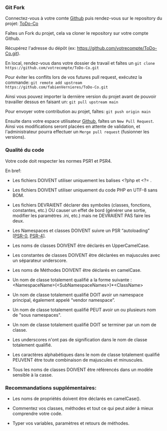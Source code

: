 ### Git Fork

Connectez-vous à votre comte [Github](https://github.com/) puis rendez-vous sur le repository du projet: [ToDo-Co](https://github.com/fabienVernieres/ToDo-Co)

Faîtes un Fork du projet, cela va cloner le repository sur votre compte Github.

Récupérez l'adresse du dépôt (ex: https://github.com/votrecompte/ToDo-Co.git).

En local, rendez-vous dans votre dossier de travail et faîtes un `git clone https://github.com/votrecompte/ToDo-Co.git`

Pour éviter les conflits lors de vos futures pull request, exécutez la commande:
`git remote add upstream https://github.com/fabienVernieres/ToDo-Co.git`

Ainsi vous pouvez importer la dernière version du projet avant de pouvoir travailler dessus en faisant un:
`git pull upstream main`

Pour envoyer votre contribution au projet, faîtes:
`git push origin main`

Ensuite dans votre espace utilisateur [Github](https://github.com), faîtes un `New Pull Request`. Ainsi vos modifications seront placées en attente de validation, et l'administrateur pourra effectuer un `Merge pull request` (fusionner les versions).

### Qualité du code

Votre code doit respecter les normes PSR1 et PSR4.

En bref:

- Les fichiers DOIVENT utiliser uniquement les balises <?php et <?= .

- Les fichiers DOIVENT utiliser uniquement du code PHP en UTF-8 sans BOM.

- Les fichiers DEVRAIENT déclarer des symboles (classes, fonctions, constantes, etc.) OU causer un effet de bord (générer une sortie, modifier les paramètres .ini, etc.) mais ne DEVRAIENT PAS faire les deux.

- Les Namespaces et classes DOIVENT suivre un PSR “autoloading” [[PSR-0](https://github.com/php-fig/fig-standards/blob/master/accepted/PSR-0.md), [PSR-4](https://github.com/php-fig/fig-standards/blob/master/accepted/PSR-4-autoloader.md)].

- Les noms de classes DOIVENT être déclarés en UpperCamelCase.

- Les constantes de classes DOIVENT être déclarées en majuscules avec un séparateur underscore.

- Les noms de Méthodes DOIVENT être déclarés en camelCase.

- Un nom de classe totalement qualifié a la forme suivante :
  \<NamespaceName>(\<SubNamespaceNames>)\*\<ClassName>

- Un nom de classe totalement qualifié DOIT avoir un namespace principal, également appelé “vendor namespace”.

- Un nom de classe totalement qualifié PEUT avoir un ou plusieurs nom de "sous namespaces".

- Un nom de classe totalement qualifié DOIT se terminer par un nom de classe.

- Les underscores n'ont pas de signification dans le nom de classe totalement qualifié.

- Les caractères alphabétiques dans le nom de classe totalement qualifié PEUVENT être toute combinaison de majuscules et minuscules.

- Tous les noms de classes DOIVENT être référencés dans un modèle sensible à la casse.

### Recommandations supplémentaires:

- Les noms de propriétés doivent être déclarés en camelCase().

- Commentez vos classes, méthodes et tout ce qui peut aider à mieux comprendre votre code.

- Typer vos variables, paramètres et retours de méthodes.
